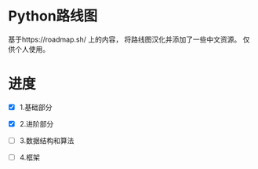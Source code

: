 # Python路线图
基于https://roadmap.sh/ 上的内容， 将路线图汉化并添加了一些中文资源。
仅供个人使用。

# 进度
- [x] 1.基础部分
- [x] 2.进阶部分
- [ ] 3.数据结构和算法
- [ ] 4.框架




